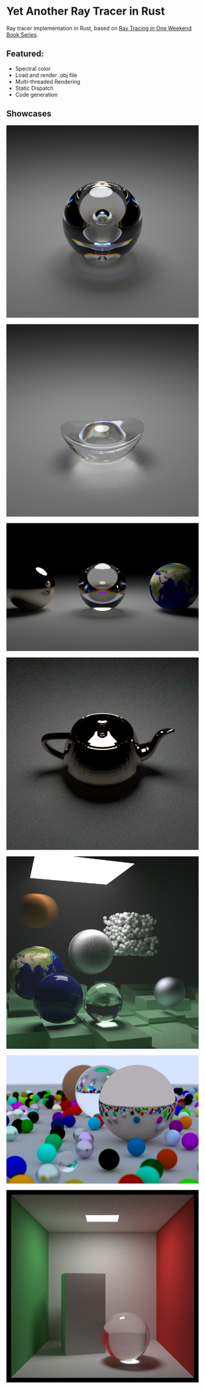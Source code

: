 # Yet Another Ray Tracer in Rust

Ray tracer implementation in Rust, based on [Ray Tracing in One Weekend Book Series](https://raytracing.github.io/).

## Featured:
  - Spectral color
  - Load and render .obj file
  - Multi-threaded Rendering
  - Static Dispatch
  - Code generation

## Showcases

![tri-sphere](/output/tri-sphere.png)

![sycee](/output/sycee.png)

![three spheres](/output/three_spheres.png)

![Utah teapoto](/output/teapot.png)

![the next week final scene](/output/the_next_week_final_static_scene.png)

![book1 final scene](/output/random_scene.png)

![cornel box that uses mixture pdf to reduce noise](/output/cornell_box.png)
